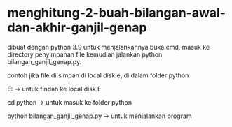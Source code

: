 # menghitung-2-buah-bilangan-awal-dan-akhir-ganjil-genap
dibuat dengan python 3.9
untuk menjalankannya buka cmd, masuk ke directory penyimpanan file kemudian jalankan python bilangan_ganjil_genap.py.

contoh jika file di simpan di local disk e, di dalam folder python

E: -> untuk findah ke local disk E

cd python -> untuk masuk ke folder python

python bilangan_ganjil_genap.py -> untuk menjalankan program

